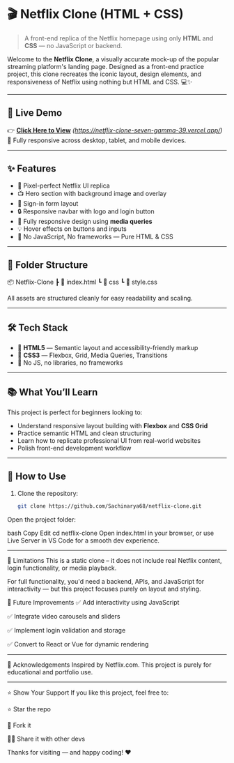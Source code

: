 # 🎬 Netflix Clone (HTML + CSS)

> A front-end replica of the Netflix homepage using only **HTML** and **CSS** — no JavaScript or backend.

Welcome to the **Netflix Clone**, a visually accurate mock-up of the popular streaming platform's landing page. Designed as a front-end practice project, this clone recreates the iconic layout, design elements, and responsiveness of Netflix using nothing but HTML and CSS. 💻✨

---

## 🚀 Live Demo

👉 [**Click Here to View**](#) *(https://netflix-clone-seven-gamma-39.vercel.app/)*  
📱 Fully responsive across desktop, tablet, and mobile devices.

---

## ✨ Features

- 🎨 Pixel-perfect Netflix UI replica
- 📺 Hero section with background image and overlay
- 📝 Sign-in form layout
- 🔒 Responsive navbar with logo and login button
- 📱 Fully responsive design using **media queries**
- 💡 Hover effects on buttons and inputs
- 🚫 No JavaScript, No frameworks — Pure HTML & CSS

---

## 📁 Folder Structure

📦 Netflix-Clone
┣ 📄 index.html
┗ 📁 css
┗ 📄 style.css

All assets are structured cleanly for easy readability and scaling.

---

## 🛠️ Tech Stack

- 🧱 **HTML5** — Semantic layout and accessibility-friendly markup
- 🎨 **CSS3** — Flexbox, Grid, Media Queries, Transitions
- 💅 No JS, no libraries, no frameworks

---

## 📚 What You’ll Learn

This project is perfect for beginners looking to:

- Understand responsive layout building with **Flexbox** and **CSS Grid**
- Practice semantic HTML and clean structuring
- Learn how to replicate professional UI from real-world websites
- Polish front-end development workflow

---

## 🧪 How to Use

1. Clone the repository:
   ```bash
   git clone https://github.com/Sachinarya68/netflix-clone.git
Open the project folder:

bash
Copy
Edit
cd netflix-clone
Open index.html in your browser, or use Live Server in VS Code for a smooth dev experience.

---

🚧 Limitations
This is a static clone – it does not include real Netflix content, login functionality, or media playback.

For full functionality, you'd need a backend, APIs, and JavaScript for interactivity — but this project focuses purely on layout and styling.

🧠 Future Improvements
✅ Add interactivity using JavaScript

✅ Integrate video carousels and sliders

✅ Implement login validation and storage

✅ Convert to React or Vue for dynamic rendering

---

🙌 Acknowledgements
Inspired by Netflix.com.
This project is purely for educational and portfolio use.

---

⭐️ Show Your Support
If you like this project, feel free to:

⭐ Star the repo

🍴 Fork it

🧙‍♂️ Share it with other devs

Thanks for visiting — and happy coding! ❤️
